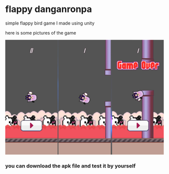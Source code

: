 <h1 >flappy danganronpa</h1>
<p>simple flappy bird game I made using unity</p>
<p>here is some pictures of the game</p>
<img src="ingameimage.png" alt="">
<h3>you can download the apk file and test it by yourself</h3>
